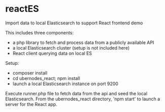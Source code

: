# reactES
Import data to local Elasticsearch to support React frontend demo

This includes three components:
  - a php library to fetch and process data from a publicly available API
  - a local Elasticsearch cluster (setup is not included here)
  - React client querying data on local ES
  
Setup:
  - composer install
  - cd ubernodes_react; npm install
  - launch a local Elasticsearch instance on port 9200

Execute runner.php file to fetch data from the api and seed the local Elasticsearch. From the ubernodes_react directory, 'npm start' to launch a server for the React app.
